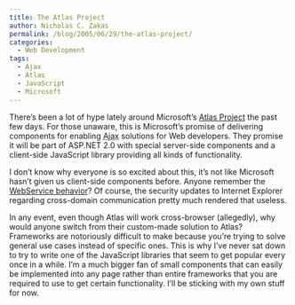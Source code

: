 ```yaml
---
title: The Atlas Project
author: Nicholas C. Zakas
permalink: /blog/2005/06/29/the-atlas-project/
categories:
  - Web Development
tags:
  - Ajax
  - Atlas
  - JavaScript
  - Microsoft
---
```

There&#8217;s been a lot of hype lately around Microsoft&#8217;s <a title="The Atlas Project" rel="external" href="http://weblogs.asp.net/scottgu/archive/2005/06/28/416185.aspx">Atlas Project</a> the past few days. For those unaware, this is Microsoft&#8217;s promise of delivering components for enabling <acronym title="Asynchronous JavaScript + XML">Ajax</acronym> solutions for Web developers. They promise it will be part of ASP.NET 2.0 with special server-side components and a client-side JavaScript library providing all kinds of functionality.

I don&#8217;t know why everyone is so excited about this, it&#8217;s not like Microsoft hasn&#8217;t given us client-side components before. Anyone remember the <a title="Using the WebService Behavior" rel="external" href="http://msdn.microsoft.com/workshop/author/webservice/using.asp">WebService behavior</a>? Of course, the security updates to Internet Explorer regarding cross-domain communication pretty much rendered that useless.

In any event, even though Atlas will work cross-browser (allegedly), why would anyone switch from their custom-made solution to Atlas? Frameworks are notoriously difficult to make because you&#8217;re trying to solve general use cases instead of specific ones. This is why I&#8217;ve never sat down to try to write one of the JavaScript libraries that seem to get popular every once in a while. I&#8217;m a much bigger fan of small components that can easily be implemented into any page rather than entire frameworks that you are required to use to get certain functionality. I&#8217;ll be sticking with my own stuff for now.
